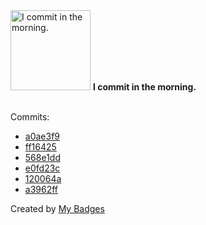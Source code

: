 <img src="https://my-badges.github.io/my-badges/morning-commits.png" alt="I commit in the morning." title="I commit in the morning." width="128">
<strong>I commit in the morning.</strong>
<br><br>

Commits:

- <a href="https://github.com/Shaykoo/agentic-chat/commit/a0ae3f909f96d0d687ab2a6828513d555684a842">a0ae3f9</a>
- <a href="https://github.com/Shaykoo/agentic-chat/commit/ff164258567f2c77c028e16fcd91139a9288e441">ff16425</a>
- <a href="https://github.com/Shaykoo/Jagota-LINE-CustomerOnboarding/commit/568e1dd5a3f61463db1871dc08b889e0caff843a">568e1dd</a>
- <a href="https://github.com/Shaykoo/nextjs-test/commit/e0fd23cf475e020cf5f4324d3a062e0785e5264a">e0fd23c</a>
- <a href="https://github.com/Shaykoo/TS-Interpreter/commit/120064a8ed3d45f4c98a83ac8e9da0d7cb3ec63a">120064a</a>
- <a href="https://github.com/Shaykoo/TS-Interpreter/commit/a3962ffb90c376c90c7778a85a156b7df82b4565">a3962ff</a>


Created by <a href="https://github.com/my-badges/my-badges">My Badges</a>